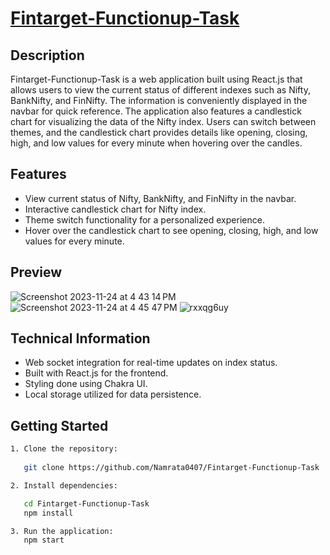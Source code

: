 # [Fintarget-Functionup-Task](https://fintarget-functionup-task-juoycs4te-namrata0407.vercel.app/)

## Description

Fintarget-Functionup-Task is a web application built using React.js that allows users to view the current status of different indexes such as Nifty, BankNifty, and FinNifty. The information is conveniently displayed in the navbar for quick reference. The application also features a candlestick chart for visualizing the data of the Nifty index. Users can switch between themes, and the candlestick chart provides details like opening, closing, high, and low values for every minute when hovering over the candles.

## Features

- View current status of Nifty, BankNifty, and FinNifty in the navbar.
- Interactive candlestick chart for Nifty index.
- Theme switch functionality for a personalized experience.
- Hover over the candlestick chart to see opening, closing, high, and low values for every minute.

## Preview
![Screenshot 2023-11-24 at 4 43 14 PM](https://github.com/Namrata0407/Fintarget-Functionup-Task/assets/112812835/d50869be-935d-434a-8b90-03be774b8ee8)
![Screenshot 2023-11-24 at 4 45 47 PM](https://github.com/Namrata0407/Fintarget-Functionup-Task/assets/112812835/b946ad57-4553-48eb-a76a-9de0e08080d3)
![rxxqg6uy](https://github.com/Namrata0407/Fintarget-Functionup-Task/assets/112812835/86492ff9-4304-4447-97a4-bc50b14089f8)

## Technical Information

- Web socket integration for real-time updates on index status.
- Built with React.js for the frontend.
- Styling done using Chakra UI.
- Local storage utilized for data persistence.

## Getting Started
```bash
1. Clone the repository:
   
   git clone https://github.com/Namrata0407/Fintarget-Functionup-Task

2. Install dependencies:

   cd Fintarget-Functionup-Task
   npm install

3. Run the application:
   npm start

